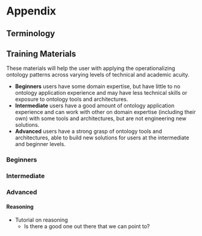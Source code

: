# Appendix

## Terminology



## Training Materials

These materials will help the user with applying the operationalizing ontology patterns across varying levels of technical and academic acuity.

* __Beginners__ users have some domain expertise, but have little to no ontology application experience and may have less technical skills or exposure to ontology tools and architectures.
* __Intermediate__ users have a good amount of ontology application experience and can work with other on domain expertise (including their own) with some tools and architectures, but are not engineering new solutions.
* __Advanced__ users have a strong grasp of ontology tools and architectures, able to build new solutions for users at the intermediate and beginner levels.

### Beginners

### Intermediate

### Advanced

#### Reasoning

* Tutorial on reasoning
  * Is there a good one out there that we can point to? 
